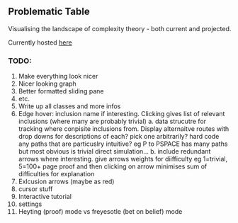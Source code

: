 ## Problematic Table

Visualising the landscape of complexity theory - both current and projected.

Currently hosted [here](https://elegant-cat-a1a148.netlify.app/)

### TODO:

1. Make everything look nicer
  2. Nicer looking graph
  3. Better formatted sliding pane
  4. etc.
2. Write up all classes and more infos
3. Edge hover: inclusion name if interesting. Clicking gives list of relevant inclusions (where many are probably trivial)
  a. data strucutre for tracking where conpisite inclusions from. Display alternaitve routes with drop downs for descriptions of each? pick one arbitrarily? hard code any paths that are particuslry intuitive? eg P to PSPACE has many paths but most obvious is trivial direct simulation...
  b. include redundant arrows where interesting. give arrows weights for diifficulty eg 1=trivial, 5=100+ page proof and then clicking on arrow minimises sum of difficulties for explanation 
4. Exlcusion arrows (maybe as red)
5. cursor stuff
8. Interactive tutorial
9. settings
10. Heyting (proof) mode vs freyesotle (bet on belief) mode